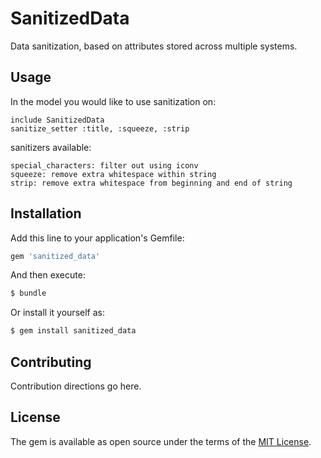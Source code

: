# SanitizedData
Data sanitization, based on attributes stored across multiple systems.

## Usage
In the model you would like to use sanitization on:

```
include SanitizedData
sanitize_setter :title, :squeeze, :strip
```

sanitizers available:

```
special_characters: filter out using iconv
squeeze: remove extra whitespace within string
strip: remove extra whitespace from beginning and end of string
```


## Installation
Add this line to your application's Gemfile:

```ruby
gem 'sanitized_data'
```

And then execute:
```bash
$ bundle
```

Or install it yourself as:
```bash
$ gem install sanitized_data
```

## Contributing
Contribution directions go here.

## License
The gem is available as open source under the terms of the [MIT License](http://opensource.org/licenses/MIT).
